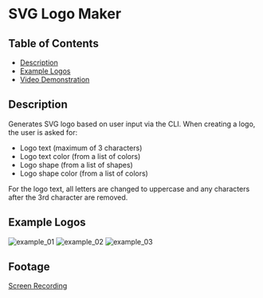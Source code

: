 # SVG Logo Maker

## Table of Contents
* [Description](#description)
* [Example Logos](#example%20logos)
* [Video Demonstration](#video%20demonstration)

## Description
Generates SVG logo based on user input via the CLI. When creating a logo, the user is asked for:

* Logo text (maximum of 3 characters)
* Logo text color (from a list of colors)
* Logo shape (from a list of shapes)
* Logo shape color (from a list of colors)

For the logo text, all letters are changed to uppercase and any characters after the 3rd character are removed.

## Example Logos
![example_01](https://github.com/cwchilvers/UCI-CBC-10-SVGLogoMaker/assets/59628271/b8d659bd-4b0d-41c1-8467-96496b40864e)
![example_02](https://github.com/cwchilvers/UCI-CBC-10-SVGLogoMaker/assets/59628271/2fb6e096-0796-425d-a891-34636a9a2f40)
![example_03](https://github.com/cwchilvers/UCI-CBC-10-SVGLogoMaker/assets/59628271/4275c477-0363-40cd-9dff-803ec9af3623)

## Footage
[Screen Recording](https://drive.google.com/file/d/1g3H3aBkrsLGNBXLw_sW_i5DI5h3H_PGj/view?usp=drive_link)
